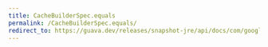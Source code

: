 ```yaml
---
title: CacheBuilderSpec.equals
permalink: /CacheBuilderSpec.equals/
redirect_to: https://guava.dev/releases/snapshot-jre/api/docs/com/google/common/cache/CacheBuilderSpec.html#equals-java.lang.Object-
---
```

